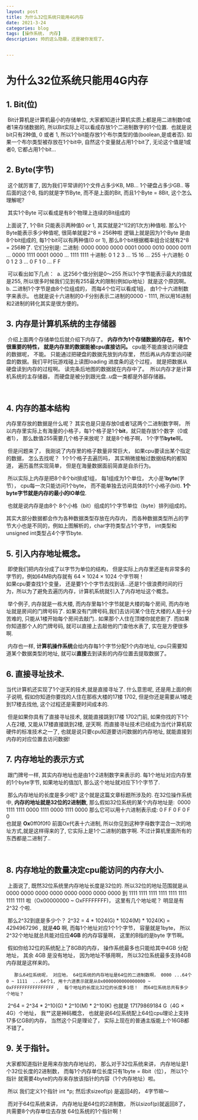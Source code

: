 ```yaml
---
layout: post
title: 为什么32位系统只能用4G内存
date: 2021-3-24
categories: blog
tags: [操作系统， 内存]
description: 帅的这么隐蔽，还是被你发现了。


---
```


# 

# 为什么32位系统只能用4G内存

##  **1. Bit(位)**

​       Bit计算机是计算机最小的存储单位, 大家都知道计算机实质上都是用二进制数0或者1来存储数据的, 所以Bit实际上可以看成存放1个二进制数字的1个位置.
​       也就是说bit只有2种值, 0 或者 1, 所以1个bit能存放1个布尔类型的值(boolean,是或者否). 
​       如果一个布尔类型被存放在1个bit中, 自然这个变量就占用1个bit了, 无论这个值是1或者0, 它都占用1个bit...

##      **2. Byte(字节)**

​       这个就厉害了, 因为我们平常讲的1个文件占多少KB, MB... 1个硬盘占多少GB.. 等后面的这个B, 指的就是字节Byte, 而不是上面的Bit, 而且1个Byte = 8Bit, 这个怎么理解呢?

​       其实1个Byte 可以看成是有8个物理上连续的Bit组成的

 上面说了, 1个Bit 只能表示两种值0 or 1, 其实就是2^1(2的1次方)种值啦.
       那么1个Byte能表示多少种值呢, 很简单就是2^8 = 256种啦 
       逻辑上就是因为1个Byte 是由8个bit组成的, 每1个bit可以有两种值(0 or 1), 那么8个bit根据概率组合论就有2^8 = 256种了.
       它们分别是:
   二进制:   0000 0000    0000 0001    0000 0010   0000 0011  ...     0000 1111   0001 0000 ...  1111 1111
   十进制:         0           1           2          3  ...           15        16   ...     255
 十六进制:      0    0            1          2          3  ...        0   F       1   0  ...   F   F

​       可以看出如下几点：
​       a. 这256个值分别是0～255 所以1个字节能表示最大的值就是255, 所以很多时候我们见到有255最大的限制(例如ip地址）就是这个原因啊。
​       b. 二进制1个字节是由8个位组成的， 而每4个位可以看成1组， 由1个十六进制数字来表示。 也就是说十六进制的0-F分别表示二进制的0000 - 1111, 所以用16进制和2进制的转化其实是很方便的。 

##  **3. 内存是计算机系统的主存储器**

​       介绍上面两个存储单位后就介绍下内存了。
​       **内存作为1个存储数据的存在， 有1个很重要的特性， 就是内存里的数据能被cpu直接访问。**
​       cpu能不能直接访问硬盘的数据呢， 不能。 只能通过把硬盘的数据先放到内存里，  然后再从内存里访问硬盘的数据。我们平时玩游戏碰上读图loading 进度条的这个过程， 就是把数据从硬盘读到内存的过程啊。  读完条后地图的数据就在内存中了。
​       所以内存才是计算机系统的主存储器， 而硬盘是被分到跟光盘..u盘一类都是外部存储器。

​       

##     **4. 内存的基本结构**

内存里存放的数据是什么呢？ 其实也是只是存放0或者1这两个二进制数字啊， 所以内存里实际上有海量的小格子，每1个格子是1个**bit**，就只能存放1个数字（0或者1）， 那么数值255需要几个格子来放呢？ 就是8个格子啊， 1个字节**byte**啊。

​       但是问题来了， 我刚说了内存里的格子数量非常巨大， 如果cpu要读出某个指定的数据， 怎么去找呢？
​       1个1个格子去遍历吗， 其实稍微接触过数据结构的都知道， 遍历虽然实现简单， 但是在海量数据面前简直是自杀行为。

​       所以实际上内存是把8个8个bit排成1组， 每1组成为1个单位， 大小是1**byte**(字节）， cpu每一次只能访问1个byte， 而不能单独去访问具体的1个小格子(bit). **1个byte字节就是内存的最小的IO单位**.

​       也就是说内存是由8个 8个小格（bit）组成的1个字节单位（byte）排列组成的。

  其实大部分数据都会作为各种数据类型存放在内存内， 而各种数据类型所占的字节大小也是不同的，例如上图解析的，char字符类型占1个字节， int类型和unsigned int类型占4个字节byte.

##  **5. 引入内存地址概念。**  

​     即使我们把内存分成了以字节为单位的结构， 但是实际上内存里还是有非常多的字节的，例如64MB内存就有 64 × 1024 × 1024 个字节啊！
​       
​        如果cpu要查找1个变量， 还是要1个个字节去找到话...还是1个很浪费时间的行为，所以为了避免去遍历内存，计算机系统就引入了内存地址这个概念。

​        举个例子, 内存就是一栋大楼, 而内存里每1个字节就是大楼的每个房间, 而内存地址就是房间的门牌号码了.  如果没有门牌号码,我们去访问某个住在大楼的人是十分苦难的, 只能从1楼开始每个房间去敲门.. 如果那个人住在顶楼你就悲剧了.  而如果你知道那个人的门牌号码, 就可以直接上去敲他的门查他水表了, 实在是方便很多啊.

​        内存也一样, **计算机操作系统**会给内存每1个字节分配1个内存地址, cpu只需要知道某个数据类型的地址, 就可以**直接**去到读影的内存位置去提取数据了。

##         **6. 直接寻址技术.**   

   当代计算机还实现了1个逆天的技术,就是直接寻址了. 
        什么意思呢, 还是用上面的例子说明,  假如你知道你要找的人住在那栋大楼的17楼 1702, 但是你还是需要从1楼走到17楼去找他, 这个过程还是需要时间成本的.

​        但是如果你具有了直接寻址技术, 就能直接跳到17楼 1702门前, 如果你找的下1个人在2楼, 又能从17楼直接跳到2楼, 逆天啊.
​        而直接寻址技术已经成为当代计算机软硬件的标准技术之一了, 也就是说只要cpu知道要访问数据的内存地址, 就能直接到内存的对应位置去访问数据!

##        **7. 内存地址的表示方式**  

​    跟门牌号一样, 其实内存地址也是由1个2进制数字来表示的.   每1个地址对应内存里的1个byte字节, 如果地址的值加1, 那么这个地址就对应下1个字节了. 

​       那么内存地址的长度是多少呢? 这个就是这篇文章标题所涉及的. 在32位操作系统中, **内存的地址就是32位的2进制数**, 那么假如32位系统的某个内存地址是:
​                              0000 1111 1111 0000 1111 0000 1111 0000
 那么它可以用十六进制表示成:        0   F   F   0   F    0   F   0  
​        也就是 **Ox**0ff0f0f0 前面Ox代表十六进制, 所以你见到这种字母数字混合一次的地址方式,就是这样得来的了, 它实际上是1个二进制的数字啊. 不过计算机里面所有的东西都是二进制了..

​       

##         **8. 内存地址的数量决定cpu能访问的内存大小.**  

​    上面说了, 既然32位系统里内存地址长度是32位的. 所以32位的地址范围就是从 0000 0000 0000 0000 0000 0000 0000  0000 到 1111 1111 1111 1111 1111 1111 1111 1111 啦（Ox00000000 ~  OxFFFFFFFF)， 这里有几个地址呢？ 明显是有 2^32 个啦. 

​        那么2^32到底是多少个？ 2^32 = 4 * 1024(G) * 1024(M) * 1024(K) = 4294967296 , 就是**4G** 啊, 而每1个地址对应1个1个字节， 容量就是1byte， 所以2^32个地址就总共能对应应**4GB** 的内存容量啊， 这里的B指的是byte 字节啊。

​       假如你给32位的系统配上了8GB的内存， 操作系统最多也只能给其中4GB 分配地址， 其余 4GB 是没有地址， 因为地址不够用啊， 所以32位系统最多支持4GB内存就是这样来的。


       那么64位系统呢， 对应地， 64位系统的内存地址是64位的二进制数啊， 0000 ...64个0 ~ 1111  ...64个1, 用十六进表示就是从Ox0000000000000000 ~ OxFFFFFFFFFFFFFFFF ,  每个地址的长度比32位的长度多1倍！  而64位系统总共有多少个地址？

​       2^64 = 2^34 *  2^10(G) * 2^10(M) * 2^10(K)   也就是 17179869184 G（4G × 4G）个地址， 我艹这是神码概念， 也就是说64位系统配上64位cpu理论上支持17多亿GB的内存， 当然这个只是理论了， 实际上现在的普通主版能上个16GB都不错了。

##   **9. 关于指针。** 

  大家都知道指针是用来存放内存地址的， 那么对于32位系统来讲， 内存地址是1个32位长度的2进制数， 而每1个内存单位长度只有1byte = 8bit（位），  所以1个指针 就需要4byte的内存来存放该指针的内容（1个内存地址）啦。


​    所以 我们定义1个指针 int *p;  然后求sizeof(p) 是返回4的， 4字节嘛～

​    而对于64位系统来讲， 内存地址是64位的2进制数， 所以sizof(p)就返回8了， 共需要8个内存单位去存放 64位系统的1个指针啊！
